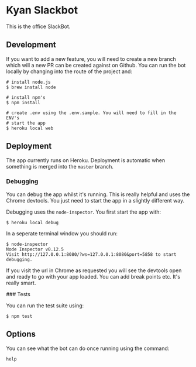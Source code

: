 # Kyan Slackbot

This is the office SlackBot.

## Development

If you want to add a new feature, you will need to create a new branch which
will a new PR can be created against on Github. You can run the bot locally
by changing into the route of the project and:

```
# install node.js
$ brew install node

# install npm's
$ npm install

# create .env using the .env.sample. You will need to fill in the ENV's
# start the app
$ heroku local web

```

## Deployment

The app currently runs on Heroku. Deployment is automatic when something is
merged into the ```master``` branch.

### Debugging

You can debug the app whilst it's running. This is really helpful and uses the
Chrome devtools. You just need to start the app in a slightly different way.

Debugging uses the `node-inspector`. You first start the app with:

```
$ heroku local debug
```

In a seperate terminal window you should run:

```
$ node-inspector
Node Inspector v0.12.5
Visit http://127.0.0.1:8080/?ws=127.0.0.1:8080&port=5858 to start debugging.
```

If you visit the url in Chrome as requested you will see the devtools open and
ready to go with your app loaded. You can add break points etc. It's really smart.

### Tests

You can run the test suite using:

```
$ npm test
```

## Options

You can see what the bot can do once running using the command:

```
help

```
